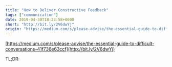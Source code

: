 ```yaml
---
title: "How to Deliver Constructive Feedback"
tags: ["communication"]
date: 2019-04-30T18:23:58+0000
short: "http://bit.ly/2V6dwYj"
origin: "https://medium.com/s/please-advise/the-essential-guide-to-difficult-conversations-41f736e63ccf"
---
```


[https://medium.com/s/please-advise/the-essential-guide-to-difficult-conversations-41f736e63ccf](http://bit.ly/2V6dwYj)

TL;DR:


